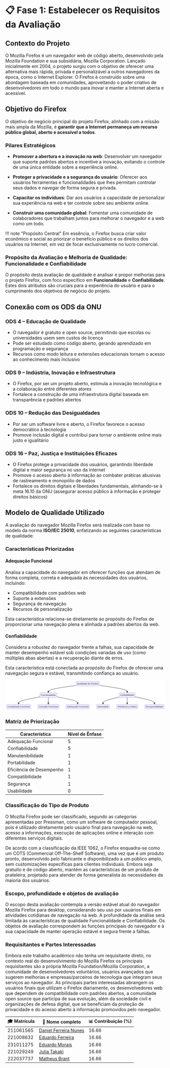 # 📋 **Fase 1: Estabelecer os Requisitos da Avaliação**

## **Contexto do Projeto**

O Mozilla Firefox é um navegador web de código aberto, desenvolvido pela Mozilla Foundation e sua subsidiária, Mozilla Corporation. Lançado inicialmente em 2004, o projeto surgiu com o objetivo de oferecer uma alternativa mais rápida, privada e personalizável a outros navegadores da época, como o Internet Explorer. O Firefox é construído sobre uma abordagem baseada em comunidades, aproveitando o poder criativo de desenvolvedores em todo o mundo para inovar e manter a Internet aberta e acessível.

## **Objetivo do Firefox**

O objetivo de negócio principal do projeto Firefox, alinhado com a missão mais ampla da Mozilla, é **garantir que a Internet permaneça um recurso público global, aberto e acessível a todos**. 

### **Pilares Estratégicos**

- **Promover a abertura e a inovação na web**: Desenvolver um navegador que suporte padrões abertos e incentive a inovação, evitando o controle de uma única entidade sobre a experiência online.

- **Proteger a privacidade e a segurança do usuário**: Oferecer aos usuários ferramentas e funcionalidades que lhes permitam controlar seus dados e navegar de forma segura e privada.

- **Capacitar os indivíduos**: Dar aos usuários a capacidade de personalizar sua experiência na web e ter controle sobre seu ambiente online.

- **Construir uma comunidade global**: Fomentar uma comunidade de colaboradores que trabalham juntos para melhorar o navegador e a web como um todo.

!!! note "Propósito Central"
    Em essência, o Firefox busca criar valor econômico e social ao priorizar o benefício público e os direitos dos usuários na Internet, em vez de focar exclusivamente no lucro comercial.

### **Propósito da Avaliação e Melhoria de Qualidade: Funcionalidade e Confiabilidade**

O propósito desta avaliação de qualidade é analisar e propor melhorias para o projeto Firefox, com foco específico em **Funcionalidade** e **Confiabilidade**. Estes dois atributos são cruciais para a experiência do usuário e para o cumprimento dos objetivos de negócio do projeto.


## **Conexão com os ODS da ONU**

### ODS 4 – Educação de Qualidade
- O navegador é gratuito e open source, permitindo que escolas ou universidades usem sem custos de licença
- Pode ser estudado como código aberto, gerando aprendizado em programação e segurança
- Recursos como modo leitura e extensões educacionais tornam o acesso ao conhecimento mais inclusivo

### ODS 9 – Indústria, Inovação e Infraestrutura
- O Firefox, por ser um projeto aberto, estimula a inovação tecnológica e a colaboração entre diferentes atores
- Fortalece a construção de uma infraestrutura digital baseada em transparência e padrões abertos

### ODS 10 – Redução das Desigualdades
- Por ser um software livre e aberto, o Firefox favorece o acesso democrático à tecnologia
- Promove inclusão digital e contribui para tornar o ambiente online mais justo e igualitário

### ODS 16 – Paz, Justiça e Instituições Eficazes
- O Firefox protege a privacidade dos usuários, garantindo liberdade digital e maior segurança no uso da internet
- Promove o acesso aberto à informação ao combater práticas abusivas de rastreamento e monopólio de dados
- Fortalece os direitos digitais e liberdades fundamentais, alinhando-se à meta 16.10 da ONU (assegurar acesso público à informação e proteger direitos básicos)


## **Modelo de Qualidade Utilizado**

A avaliação do navegador Mozilla Firefox será realizada com base no modelo da norma **ISO/IEC 25010**, enfatizando as seguintes características de qualidade:

### **Características Priorizadas**

#### **Adequação Funcional**
Analisa a capacidade do navegador em oferecer funções que atendam de forma completa, correta e adequada às necessidades dos usuários, incluindo:
- Compatibilidade com padrões web
- Suporte a extensões
- Segurança de navegação
- Recursos de personalização

Esta característica relaciona-se diretamente ao propósito do Firefox de proporcionar uma navegação plena e alinhada a padrões abertos da web.

#### **Confiabilidade**
Considera a robustez do navegador frente a falhas, sua capacidade de manter desempenho estável sob condições variadas de uso (como múltiplas abas abertas) e a recuperação diante de erros. 

Esta característica está conectada ao propósito do Firefox de oferecer uma navegação segura e estável, transmitindo confiança ao usuário.


![alt text](image.png)

### **Matriz de Priorização**

| Característica           | Nível de Ênfase | 
|--------------------------|-----------------|
| Adequação Funcional      | 5 |
| Confiabilidade           | 5 | 
| Manutenibilidade         | 1 | 
| Portabilidade            | 1  |
| Eficiência de Desempenho | 1  | 
| Compatibilidade          | 1 |
| Segurança                | 1 | 
| Usabilidade              | 0 |


### **Classificação do Tipo de Produto**


O Mozilla Firefox pode ser classificado, segundo as categorias apresentadas por Pressman, como um software de computador pessoal, pois é utilizado diretamente pelo usuário final para navegação na web, acesso a informações, execução de aplicações online e interação com diferentes serviços digitais.

De acordo com a classificação da IEEE 1062, o Firefox enquadra-se como um COTS (Commercial Off-The-Shelf Software), uma vez que é um produto pronto, desenvolvido pelo fabricante e disponibilizado a um público amplo, sem customizações específicas para clientes individuais. Embora seja gratuito e de código aberto, mantém as características de um produto de prateleira, projetado para atender de forma generalista às necessidades da maioria dos usuários.



### **Escopo, profundidade e objetos de avaliação**

O escopo desta avaliação contempla a versão estável atual do navegador Mozilla Firefox para desktop, considerando seu uso por usuários finais em atividades cotidianas de navegação na web. A profundidade da análise será limitada às características de qualidade Funcionalidade e Confiabilidade. Os objetos de avaliação correspondem às funções principais do navegador e à sua capacidade de manter operação estável e segura frente a falhas.

### **Requisitantes e Partes Interessadas**

Embora este trabalho acadêmico não tenha um requisitante direto, no contexto real do desenvolvimento do Mozilla Firefox os principais requisitantes são a própria Mozilla Foundation/Mozilla Corporation, a comunidade de desenvolvedores voluntários, usuários avançados que sugerem melhorias e empresas/parceiros de tecnologia que integram seus serviços ao navegador.
As principais partes interessadas abrangem os usuários finais que utilizam o Firefox diariamente, os desenvolvedores web que dependem de compatibilidade com padrões abertos, a comunidade open source que participa de sua evolução, além da sociedade civil e organizações de defesa digital, que se beneficiam da proteção de privacidade e do acesso aberto à informação promovidos pelo navegador.


| 🎓 Matrícula | 🙋 Nome completo | 📊 Contribuição (%) |
|-------------|------------------|---------------------|
| 211061565 | [Daniel Ferreira Nunes ](https://github.com/Mach1r0) | 16.66 |
| 221008632 | [Eduardo Ferreira](https://github.com/eduardoferre) | 16.66 |
| 231011275 | [Eduardo Morais](https://github.com/Edumorais08) | 16.66 |
| 221029249 | [Julia Takaki](https://github.com/juliatakaki) | 16.66 |
| 222037737 | [Matheus Brant](https://github.com/MatheussBrant) | 16.66 |


